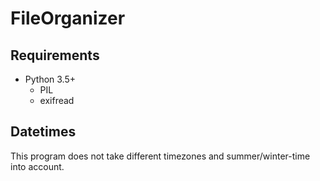 # FileOrganizer

## Requirements
- Python 3.5+
	- PIL
	- exifread
	
## Datetimes
This program does not take different timezones and summer/winter-time into account.